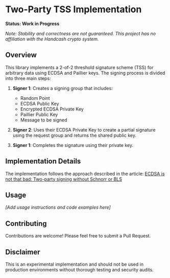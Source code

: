 # Two-Party TSS Implementation

**Status: Work in Progress**

*Note: Stability and correctness are not guaranteed. This project has no affiliation with the Handcash crypto system.*

## Overview

This library implements a 2-of-2 threshold signature scheme (TSS) for arbitrary data using ECDSA and Paillier keys. The signing process is divided into three main steps:

1. **Signer 1**: Creates a signing group that includes:
   - Random Point
   - ECDSA Public Key
   - Encrypted ECDSA Private Key
   - Paillier Public Key
   - Message to be signed

2. **Signer 2**: Uses their ECDSA Private Key to create a partial signature using the request group and returns the shared public key.

3. **Signer 1**: Completes the signature using their private key.

## Implementation Details

The implementation follows the approach described in the article: [ECDSA is not that bad: Two-party signing without Schnorr or BLS](https://medium.com/cryptoadvance/ecdsa-is-not-that-bad-two-party-signing-without-schnorr-or-bls-1941806ec36f)

## Usage

*[Add usage instructions and code examples here]*

## Contributing

Contributions are welcome! Please feel free to submit a Pull Request.


## Disclaimer

This is an experimental implementation and should not be used in production environments without thorough testing and security audits.